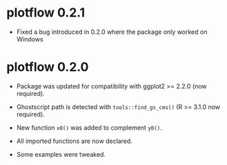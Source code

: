 # plotflow 0.2.1

* Fixed a bug introduced in 0.2.0 where the package only worked on Windows

# plotflow 0.2.0

* Package was updated for compatibility with ggplot2 >= 2.2.0 (now required).

* Ghostscript path is detected with `tools::find_gs_cms()` (R >= 3.1.0 now required).

* New function `x0()` was added to complement `y0()`.

* All imported functions are now declared.

* Some examples were tweaked.
